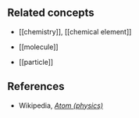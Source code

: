 
## Related concepts

* [[chemistry]], [[chemical element]]

* [[molecule]]

* [[particle]]

## References

* Wikipedia, _[Atom (physics)](http://en.wikipedia.org/wiki/Atom)_

